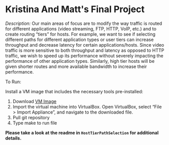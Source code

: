 # Kristina And Matt's Final Project
_Description:_ Our main areas of focus are to modify the way traffic is routed for different applications (video streaming, FTP, HTTP, VoIP, etc.) and to create routing “tiers” for hosts. For example, we want to see if selecting different paths for different application types or user tiers can increase throughput and decrease latency for certain applications/hosts. Since video traffic is more sensitive to both throughput and latency as opposed to HTTP traffic, we wish to speed up its performance without severely impacting the performance of other application types. Similarly, high tier hosts will be given shorter routes and more available bandwidth to increase their performance.


To Run:

Install a VM image that includes the necessary tools pre-installed:
1. Download [VM Image](https://drive.google.com/uc?id=1lYF4NgFkYoRqtskdGTMxy3sXUV0jkMxo&export=download)
2. Import the virtual machine into VirtualBox. Open VirtualBox, select “File > Import Appliance”, and navigate to the downloaded file.
3. Pull git repository
4. Type make to run file


**Please take a look at the readme in `HostTierPathSelection` for additional details.**